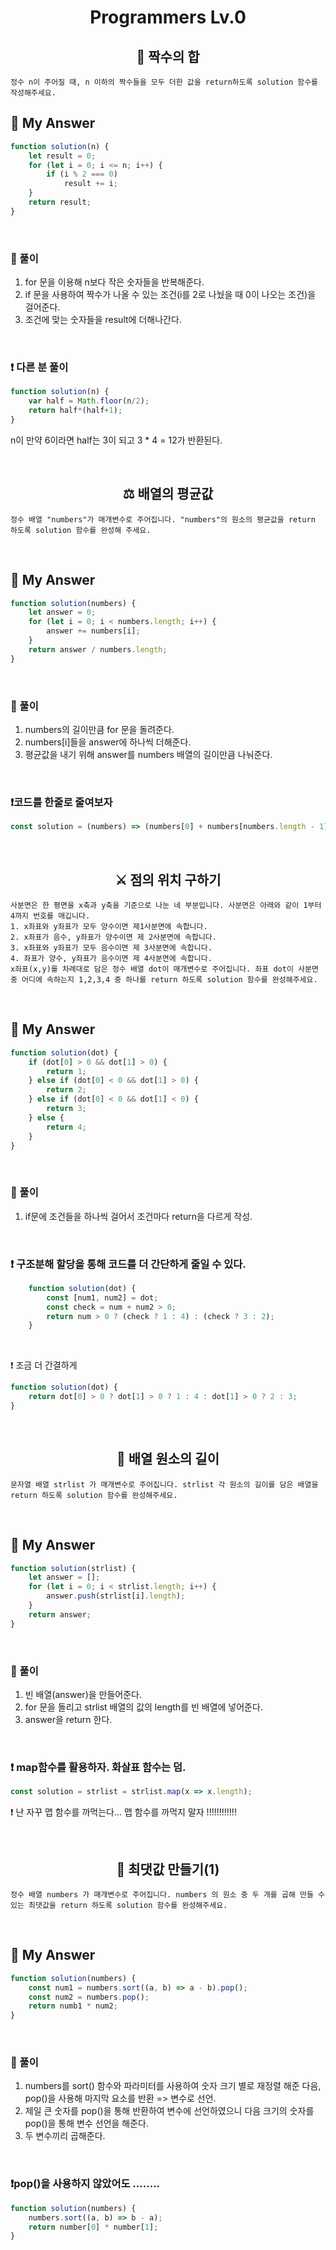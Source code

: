 <div align="center">
<h1>Programmers Lv.0</h1>
</div>
<div align="center">
 <h2>🎲 짝수의 합</h2>
</div>

```plaintext
정수 n이 주어질 때, n 이하의 짝수들을 모두 더한 값을 return하도록 solution 함수를 작성해주세요.
```

## 📌 My Answer

```JavaScript
function solution(n) {
    let result = 0;
    for (let i = 0; i <= n; i++) {
        if (i % 2 === 0)
            result += i;
    }
    return result;
}
```

<br>

### 🐣 풀이

1. for 문을 이용해 n보다 작은 숫자들을 반복해준다.
2. if 문을 사용하여 짝수가 나올 수 있는 조건(i를 2로 나눴을 때 0이 나오는 조건)을 걸어준다.
3. 조건에 맞는 숫자들을 result에 더해나간다.

<br>

### ❗ 다른 분 풀이

```JavaScript
function solution(n) {
    var half = Math.floor(n/2);
    return half*(half+1);
}
```

n이 만약 6이라면 half는 3이 되고 3 \* 4 = 12가 반환된다.

<br>
<div align="center">
<h2>⚖ 배열의 평균값</h2>
</div>

```plaintext
정수 배열 "numbers"가 매개변수로 주어집니다. "numbers"의 원소의 평균값을 return 하도록 solution 함수를 완성해 주세요.
```

<br>

## 📌 My Answer

```JavaScript
function solution(numbers) {
    let answer = 0;
    for (let i = 0; i < numbers.length; i++) {
        answer += numbers[i];
    }
    return answer / numbers.length;
}
```

<br>

### 🐣 풀이

1. numbers의 길이만큼 for 문을 돌려준다.
2. numbers[i]들을 answer에 하나씩 더해준다.
3. 평균값을 내기 위해 answer를 numbers 배열의 길이만큼 나눠준다.

<br>

### ❗코드를 한줄로 줄여보자

```JavaScript
const solution = (numbers) => (numbers[0] + numbers[numbers.length - 1]) / 2;
```

<br>

<div align="center">
<h2>⚔ 점의 위치 구하기</h2>
</div>

```plaintext
사분면은 한 평면을 x축과 y축을 기준으로 나눈 네 부분입니다. 사분면은 아래와 같이 1부터 4까지 번호를 매깁니다.
1. x좌표와 y좌표가 모두 양수이면 제1사분면에 속합니다.
2. x좌표가 음수, y좌표가 양수이면 제 2사분면에 속합니다.
3. x좌표와 y좌표가 모두 음수이면 제 3사분면에 속합니다.
4. 좌표가 양수, y좌표가 음수이면 제 4사분면에 속합니다.
x좌표(x,y)를 차례대로 담은 정수 배열 dot이 매개변수로 주어집니다. 좌표 dot이 사분면 중 어디에 속하는지 1,2,3,4 중 하나를 return 하도록 solution 함수를 완성해주세요.
```

<br>

## 📌 My Answer

```JavaScript
function solution(dot) {
    if (dot[0] > 0 && dot[1] > 0) {
        return 1;
    } else if (dot[0] < 0 && dot[1] > 0) {
        return 2;
    } else if (dot[0] < 0 && dot[1] < 0) {
        return 3;
    } else {
        return 4;
    }
}
```

<br>

### 🐣 풀이

1. if문에 조건들을 하나씩 걸어서 조건마다 return을 다르게 작성.

<br>

### ❗ 구조분해 할당을 통해 코드를 더 간단하게 줄일 수 있다.

```JavaScript
    function solution(dot) {
        const [num1, num2] = dot;
        const check = num + num2 > 0;
        return num > 0 ? (check ? 1 : 4) : (check ? 3 : 2);
    }
```

<br>

❗ 조금 더 간결하게

```JavaScript
function solution(dot) {
    return dot[0] > 0 ? dot[1] > 0 ? 1 : 4 : dot[1] > 0 ? 2 : 3;
}
```

<br>

<div align="center">
<h2>📏 배열 원소의 길이</h2>
</div>

```plaintext
문자열 배열 strlist 가 매개변수로 주어집니다. strlist 각 원소의 길이를 담은 배열을 return 하도록 solution 함수를 완성해주세요.
```

<br>

## 📌 My Answer

```JavaScript
function solution(strlist) {
    let answer = [];
    for (let i = 0; i < strlist.length; i++) {
        answer.push(strlist[i].length);
    }
    return answer;
}
```

<br>

### 🐣 풀이

1. 빈 배열(answer)을 만들어준다.
2. for 문을 돌리고 strlist 배열의 값의 length를 빈 배열에 넣어준다.
3. answer을 return 한다.

<br>

### ❗ map함수를 활용하자. 화살표 함수는 덤.

```JavaScript
const solution = strlist = strlist.map(x => x.length);
```

❗ 난 자꾸 맵 함수를 까먹는다... 맵 함수를 까먹지 말자 !!!!!!!!!!!!

<br>

<div align="center">
<h2>🥟 최댓값 만들기(1)</h2>
</div>

```plaintext
정수 배열 numbers 가 매개변수로 주어집니다. numbers 의 원소 중 두 개를 곱해 만들 수 있는 최댓값을 return 하도록 solution 함수를 완성해주세요.
```

<br>

## 📌 My Answer

```JavaScript
function solution(numbers) {
    const num1 = numbers.sort((a, b) => a - b).pop();
    const num2 = numbers.pop();
    return numb1 * num2;
}
```

<br>

### 🐣 풀이

1. numbers를 sort() 함수와 파라미터를 사용하여 숫자 크기 별로 재정렬 해준 다음, pop()을 사용해 마지막 요소를 반환 => 변수로 선언.
2. 제일 큰 숫자를 pop()을 통해 반환하여 변수에 선언하였으니 다음 크기의 숫자를 pop()을 통해 변수 선언을 해준다.
3. 두 변수끼리 곱해준다.

<br>

### ❗pop()을 사용하지 않았어도 ........

```JavaScript
function solution(numbers) {
    numbers.sort((a, b) => b - a);
    return number[0] * number[1];
}
```
